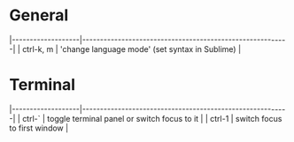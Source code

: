 # General
|-------------------|----------------------------------------------------------|
| ctrl-k, m         | 'change language mode' (set syntax in Sublime)           |


# Terminal
|-------------------|----------------------------------------------------------|
| ctrl-`            | toggle terminal panel or switch focus to it              |
| ctrl-1            | switch focus to first window                             |
